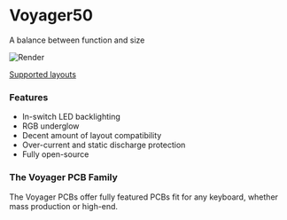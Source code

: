 # Voyager50
A balance between function and size

![Render](https://raw.githubusercontent.com/ai03-2725/Voyager50/master/Render/Front.png)

[Supported layouts](http://www.keyboard-layout-editor.com/#/gists/caf09ce52668a0b0574eaae53debacd4)  

### Features
* In-switch LED backlighting
* RGB underglow
* Decent amount of layout compatibility
* Over-current and static discharge protection
* Fully open-source

### The Voyager PCB Family
The Voyager PCBs offer fully featured PCBs fit for any keyboard, whether mass production or high-end.
